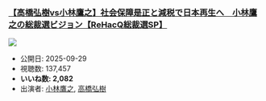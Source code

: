 ### [【高橋弘樹vs小林鷹之】社会保障是正と減税で日本再生へ　小林鷹之の総裁選ビジョン【ReHacQ総裁選SP】](https://www.youtube.com/watch?v=QQtALoxkt94)
[![](https://img.youtube.com/vi/QQtALoxkt94/sddefault.jpg)](https://www.youtube.com/watch?v=QQtALoxkt94)
-   公開日: 2025-09-29
-   視聴数: 137,457
-   **いいね数: 2,082**
-   出演者: [小林鷹之](/rehacq_fan/people/小林鷹之 "wikilink"), [高橋弘樹](/rehacq_fan/people/高橋弘樹 "wikilink")
